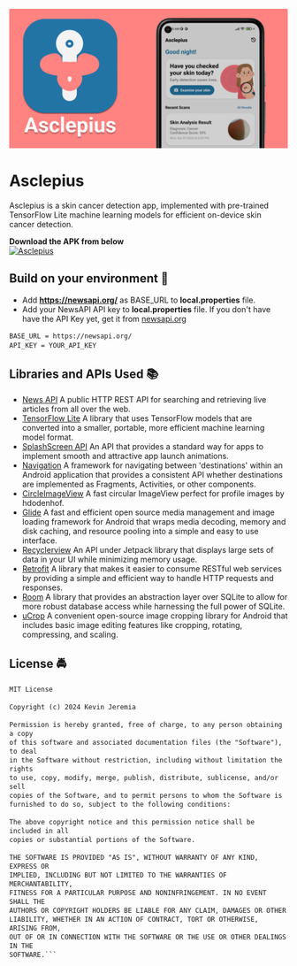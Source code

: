 ![Asclepius' logo and home screen](/assets-github/header.png)

# Asclepius
Asclepius is a skin cancer detection app, implemented with pre-trained TensorFlow Lite machine learning models for efficient on-device skin cancer detection.

**Download the APK from below**
\
[![Asclepius](https://img.shields.io/badge/Download-Asclepius-<COLOR>.svg?style=for-the-badge&logo=android)](https://github.com/kevinjeremia/Asclepius/raw/master/assets-github/Asclepius.apk)


## Build on your environment :hammer:
- Add **https://newsapi.org/** as BASE_URL to **local.properties** file.
- Add your NewsAPI API key to **local.properties** file. If you don't have have the API Key yet, get it from [newsapi.org](https://newsapi.org/)
``` xml
BASE_URL = https://newsapi.org/
API_KEY = YOUR_API_KEY
```


## Libraries and APIs Used :books:
* [News API][0] A public HTTP REST API for searching and retrieving live articles from all over the web.
* [TensorFlow Lite][1] A library that uses TensorFlow models that are converted into a smaller, portable, more efficient machine learning model format.
* [SplashScreen API][2] An API that provides a standard way for apps to implement smooth and attractive app launch animations.
* [Navigation][3] A framework for navigating between 'destinations' within an Android application that provides a consistent API whether destinations are implemented as Fragments, Activities, or other components.
* [CircleImageView][4] A fast circular ImageView perfect for profile images by hdodenhof.
* [Glide][5] A fast and efficient open source media management and image loading framework for Android that wraps media decoding, memory and disk caching, and resource pooling into a simple and easy to use interface.
* [Recyclerview][6] An API under Jetpack library that displays large sets of data in your UI while minimizing memory usage.
* [Retrofit][7] A library that makes it easier to consume RESTful web services by providing a simple and efficient way to handle HTTP requests and responses.
* [Room][8] A library that provides an abstraction layer over SQLite to allow for more robust database access while harnessing the full power of SQLite.
* [uCrop][9] A convenient open-source image cropping library for Android that includes basic image editing features like cropping, rotating, compressing, and scaling.

[0]:  https://newsapi.org/
[1]:  https://www.tensorflow.org/lite/android
[2]:  https://developer.android.com/develop/ui/views/launch/splash-screen
[3]:  https://developer.android.com/jetpack/androidx/releases/navigation
[4]:  https://github.com/hdodenhof/CircleImageView
[5]:  https://github.com/bumptech/glide
[6]:  https://developer.android.com/jetpack/androidx/releases/recyclerview
[7]:  https://github.com/square/retrofit
[8]:  https://developer.android.com/jetpack/androidx/releases/room
[9]:  https://github.com/Yalantis/uCrop


## License :oncoming_police_car:
```
MIT License

Copyright (c) 2024 Kevin Jeremia

Permission is hereby granted, free of charge, to any person obtaining a copy
of this software and associated documentation files (the "Software"), to deal
in the Software without restriction, including without limitation the rights
to use, copy, modify, merge, publish, distribute, sublicense, and/or sell
copies of the Software, and to permit persons to whom the Software is
furnished to do so, subject to the following conditions:

The above copyright notice and this permission notice shall be included in all
copies or substantial portions of the Software.

THE SOFTWARE IS PROVIDED "AS IS", WITHOUT WARRANTY OF ANY KIND, EXPRESS OR
IMPLIED, INCLUDING BUT NOT LIMITED TO THE WARRANTIES OF MERCHANTABILITY,
FITNESS FOR A PARTICULAR PURPOSE AND NONINFRINGEMENT. IN NO EVENT SHALL THE
AUTHORS OR COPYRIGHT HOLDERS BE LIABLE FOR ANY CLAIM, DAMAGES OR OTHER
LIABILITY, WHETHER IN AN ACTION OF CONTRACT, TORT OR OTHERWISE, ARISING FROM,
OUT OF OR IN CONNECTION WITH THE SOFTWARE OR THE USE OR OTHER DEALINGS IN THE
SOFTWARE.```
